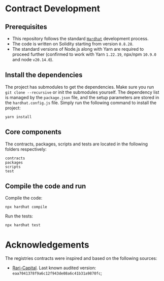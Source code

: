 # Contract Development

## Prerequisites
- This repository follows the standard [`Hardhat`](https://hardhat.org/tutorial/) development process.
- The code is written on Solidity starting from version `0.8.28`.
- The standard versions of Node.js along with Yarn are required to proceed further (confirmed to work with Yarn `1.22.19`, npx/npm `10.9.0` and node `v20.14.0`).

## Install the dependencies
The project has submodules to get the dependencies. Make sure you run `git clone --recursive` or init the submodules yourself.
The dependency list is managed by the `package.json` file, and the setup parameters are stored in the `hardhat.config.js` file.
Simply run the following command to install the project:
```
yarn install
```

## Core components
The contracts, packages, scripts and tests are located in the following folders respectively:
```
contracts
packages
scripts
test
```

## Compile the code and run
Compile the code:
```
npx hardhat compile
```
Run the tests:
```
npx hardhat test
```

# Acknowledgements
The registries contracts were inspired and based on the following sources:
- [Rari-Capital](https://github.com/Rari-Capital/solmate). Last known audited version: `eaa7041378f9a6c12f943de08a6c41b31a9870fc`;